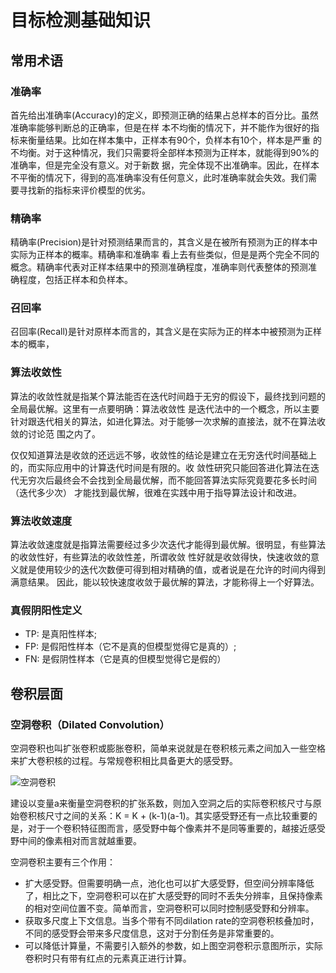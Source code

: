 # 目标检测基础知识

## 常用术语

### 准确率
首先给出准确率(Accuracy)的定义，即预测正确的结果占总样本的百分比。虽然准确率能够判断总的正确率，但是在样
本不均衡的情况下，并不能作为很好的指标来衡量结果。比如在样本集中，正样本有90个，负样本有10个，样本是严重
的不均衡。对于这种情况，我们只需要将全部样本预测为正样本，就能得到90%的准确率，但是完全没有意义。对于新数
据，完全体现不出准确率。因此，在样本不平衡的情况下，得到的高准确率没有任何意义，此时准确率就会失效。我们需
要寻找新的指标来评价模型的优劣。

### 精确率
精确率(Precision)是针对预测结果而言的，其含义是在被所有预测为正的样本中实际为正样本的概率。精确率和准确率
看上去有些类似，但是是两个完全不同的概念。精确率代表对正样本结果中的预测准确程度，准确率则代表整体的预测准
确程度，包括正样本和负样本。

### 召回率
召回率(Recall)是针对原样本而言的，其含义是在实际为正的样本中被预测为正样本的概率，

### 算法收敛性
算法的收敛性就是指某个算法能否在迭代时间趋于无穷的假设下，最终找到问题的全局最优解。这里有一点要明确：算法收敛性
是迭代法中的一个概念，所以主要针对跟迭代相关的算法，如进化算法。对于能够一次求解的直接法，就不在算法收敛的讨论范
围之内了。  

仅仅知道算法是收敛的还远远不够，收敛性的结论是建立在无穷迭代时间基础上的，而实际应用中的计算迭代时间是有限的。收
敛性研究只能回答进化算法在迭代无穷次后最终会不会找到全局最优解，而不能回答算法实际究竟要花多长时间（迭代多少次）
才能找到最优解，很难在实践中用于指导算法设计和改进。

### 算法收敛速度

算法收敛速度就是指算法需要经过多少次迭代才能得到最优解。很明显，有些算法的收敛性好，有些算法的收敛性差，所谓收敛
性好就是收敛得快，快速收敛的意义就是使用较少的迭代次数便可得到相对精确的值，或者说是在允许的时间内得到满意结果。
因此，能以较快速度收敛于最优解的算法，才能称得上一个好算法。

### 真假阴阳性定义

* TP: 是真阳性样本;
* FP: 是假阳性样本（它不是真的但模型觉得它是真的）;
* FN: 是假阴性样本（它是真的但模型觉得它是假的）

## 卷积层面

### 空洞卷积（Dilated Convolution）

空洞卷积也叫扩张卷积或膨胀卷积，简单来说就是在卷积核元素之间加入一些空格来扩大卷积核的过程。与常规卷积相比具备更大的感受野。

![空洞卷积](/assets/image/1.png)

建设以变量a来衡量空洞卷积的扩张系数，则加入空洞之后的实际卷积核尺寸与原始卷积核尺寸之间的关系：K = K + (k-1)(a-1)。其实感受野还有一点比较重要的是，对于一个卷积特征图而言，感受野中每个像素并不是同等重要的，越接近感受野中间的像素相对而言就越重要。

空洞卷积主要有三个作用：
* 扩大感受野。但需要明确一点，池化也可以扩大感受野，但空间分辨率降低了，相比之下，空洞卷积可以在扩大感受野的同时不丢失分辨率，且保持像素的相对空间位置不变。简单而言，空洞卷积可以同时控制感受野和分辨率。
* 获取多尺度上下文信息。当多个带有不同dilation rate的空洞卷积核叠加时，不同的感受野会带来多尺度信息，这对于分割任务是非常重要的。
* 可以降低计算量，不需要引入额外的参数，如上图空洞卷积示意图所示，实际卷积时只有带有红点的元素真正进行计算。
